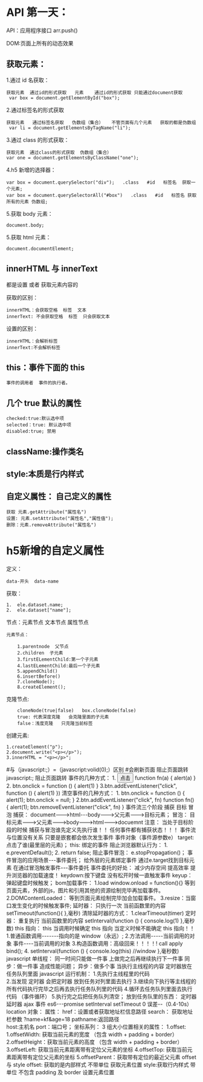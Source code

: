 # API 第一天：

API：应用程序接口 arr.push()

DOM:页面上所有的动态效果

## 获取元素：

1.通过 id 名获取：

    获取元素  通过id的形式获取   元素    通过id的形式获取 只能通过document获取
     var box = document.getElementById("box");

2.通过标签名的形式获取

    获取元素   通过标签名获取   伪数组（集合）   不管页面有几个元素   获取的都是伪数组
     var li = document.getElementsByTagName("li");

3.通过 class 的形式获取：

    获取元素  通过class的形式获取  伪数组（集合）
    var one = document.getElementsByClassName("one");

4.h5 新增的选择器：

    var box = document.querySelector("div");   .class   #id   标签名  获取一个元素;
    var box = document.querySelectorAll("#box")   .class   #id   标签名 获取所有的元素 伪数组;

5.获取 body 元素：

    document.body;

5.获取 html 元素：

    document.documentElement;

## innerHTML 与 innerText

都是设置 或者 获取元素内容的

获取的区别：

    innerHTML：会获取空格  标签  文本
    innerText: 不会获取空格  标签  只会获取文本

设置的区别：

    innerHTML：会解析标签
    innerText:不会解析标签

## this：事件下面的 this

    事件的调用者  事件的执行者。

## 几个 true 默认的属性

    checked:true:默认选中项
    selected：true: 默认选中项
    disabled:true; 禁用

## className:操作类名

## style:本质是行内样式

## 自定义属性： 自己定义的属性

    获取 元素.getAttribute("属性名")
    设置: 元素.setAttribute("属性名","属性值");
    删除：元素.removeAttribute("属性名")

# h5新增的自定义属性

定义：

    data-开头  data-name

获取：

    1.  ele.dataset.name;
    2.  ele.dataset["name"];

节点：元素节点  文本节点  属性节点

    元素节点：

        1.parentnode  父节点
        2.children  子元素
        3.firstELementChild:第一个子元素
        4.lastELementChild:最后一个子元素
        5.appendChild()
        6.insertBefore()
        7.cloneNode();
        8.createElement();

克隆节点:

        cloneNode(true|false)   box.cloneNode(false)
        true: 代表深度克隆   会克隆里面的子元素
        false：浅度克隆   只克隆当前标签

创建元素:

    1.createElement("p");
    2.document.write("<p></p>");
    3.innerHTML = "<p></p>";

#与（javascript:;）=（javascript:volid(0);）区别
     #会刷新页面  阻止页面跳转
     javascript:;  阻止页面跳转
事件的几种方式：
    1. <button onclick="fn(5)">点击</button>
         function fn(a) {
           alert(a)
        }
    2. btn.onclick = function () {
             alert(1)
        }
        3.btn.addEventListener("click", function () {
            alert(1)
        })
    清空事件的几种方式：
        1.  btn.onclick = function () {
                alert(1);
                btn.onclick = null;
            }
        2.btn.addEventListener("click", fn)
            function fn() {
                alert(1);
                btn.removeEventListener("click", fn)
            }
    事件流三个阶段   捕获  目标  冒泡
        捕获：  document--->html---body--->父元素--->目标元素；
        冒泡：  目标元素--->父元素--->body--->html--->docuemnt
        注意：
            当处于目标阶段的时候 捕获与冒泡谁先定义先执行谁！！
            任何事件都有捕获状态！！！
            事件流与位置没有关系  只要是嵌套都会依次发生事件
    事件对象（事件源参数e）
    target: 点击了谁(最里层的元素)；
    this: 绑定的事件
    阻止浏览器默认行为：
        1.  e.preventDefault();
        2.  return false;
    阻止事件冒泡：
         e.stopPropagation()；
    事件冒泡的应用场景---事件委托；
        给外层的元素绑定事件  通过e.target找到目标元素 在通过冒泡触发事件---事件委托
    事件委托的好处：
        减少内存空间
        提高效率  提升浏览器的加载速度！
keydown:按下键盘 没有松开时候一直触发事件
keyup： 弹起键盘时候触发；
bom加载事件：
    1.load   window.onload = function(){}    等到页面元素，外部的js，图片和引用其他的资源绘制完毕再加载事件。
    2.DOMContentLoaded： 等到页面元素绘制完毕加会加载事件。
    3.resize：当窗口发生变化的时候触发事件;
延时器： 只执行一次 当前函数里的内容
    setTimeout(function(){
    },毫秒)
清除延时器的方式：
    1.clearTimeout(timer)
定时器： 重复执行 当前函数里的内容
    setInterval(function () {
      console.log(1)
    },毫秒数)
this 指向：
this 当调用时候确定 this 指向 当定义时候不能确定 this 指向！！  
 1.普通函数调用-------指向的是 window（永远）; 2.方法调用-----当前调用的对象 事件----当前调用的对象 3.构造函数调用：高级回来！！！！! call apply bind(); 4. setInterval(function () {
console.log(this) //window
},毫秒数)
javascript 单线程： 同一时间只能做一件事 上做完之后再继续执行下一件事
同步：做一件事 造成性能问题；
异步：做多个事 当执行主线程的内容 定时器放在任务队列里面
javascript 运行机制： 1.先执行主线程里的代码  
 2.当发现 定时器 会把定时器 放到任务对列里面去执行 3.继续向下执行等主线程的所有代码执行完毕之后再去执行任务队列里的代码 4.循环去任务队列里面去执行代码 （事件循环） 5.执行完之后把任务队列清空；
放到任务队里的东西：
定时器 延时器 ajax 事件 es6---promise
setInterval setTimeout 0 误差--（0.4-10s）
location 对象：
属性： href：设置或者获取地址栏信息路径
search： 获取地址栏参数 ?name=kf&age=18
pathname:返回路径  
 host:主机名
port：端口号；
坐标系列：
3 组大小位置相关的属性：
1.offset:
1.offsetWidth: 获取当前元素的宽度 （包含 width + padding + border）
2.offsetHeight：获取当前元素的高度 （包含 width + padding + border）
3.offsetLeft: 获取当前元素距离带有定位父元素的坐标
4.offsetTop: 获取当前元素距离带有定位父元素的坐标
5.offsetParent：获取带有定位的最近父元素
offset 与 style
offset: 获取的是内部样式 不带单位 获取元素位置
style:获取行内样式 带单位 不包含 padding 及 border 设置元素位置
